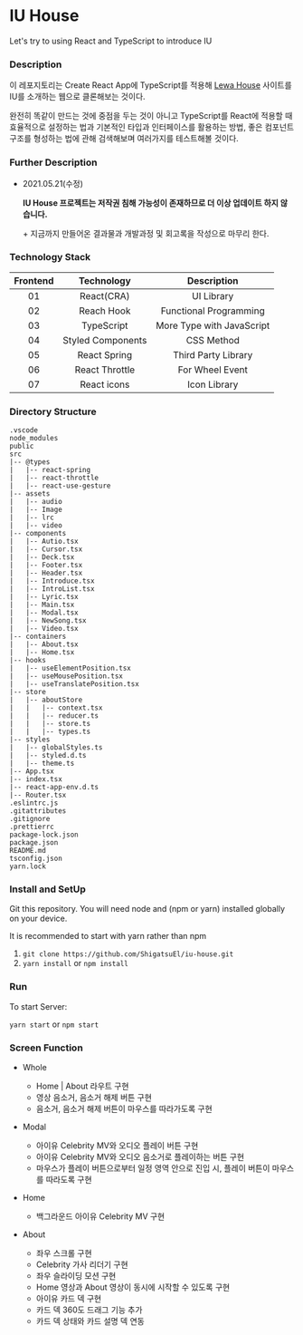 # IU House

Let's try to using React and TypeScript to introduce IU

### Description

이 레포지토리는 Create React App에 TypeScript를 적용해 [Lewa House](https://lewahouse.com/) 사이트를 IU를 소개하는 웹으로 클론해보는 것이다.<br>

완전히 똑같이 만드는 것에 중점을 두는 것이 아니고 TypeScript를 React에 적용할 때 효율적으로 설정하는 법과 기본적인 타입과 인터페이스를 활용하는 방법, 좋은 컴포넌트 구조를 형성하는 법에 관해 검색해보며 여러가지를 테스트해볼 것이다.<br>

### Further Description

- 2021.05.21(수정)

  **IU House 프로젝트는 저작권 침해 가능성이 존재하므로 더 이상 업데이트 하지 않습니다.**

  \+ 지금까지 만들어온 결과물과 개발과정 및 회고록을 작성으로 마무리 한다.

### Technology Stack

| Frontend |    Technology     |        Description        |
| :------: | :---------------: | :-----------------------: |
|    01    |    React(CRA)     |        UI Library         |
|    02    |    Reach Hook     |  Functional Programming   |
|    03    |    TypeScript     | More Type with JavaScript |
|    04    | Styled Components |        CSS Method         |
|    05    |   React Spring    |    Third Party Library    |
|    06    |  React Throttle   |      For Wheel Event      |
|    07    |    React icons    |       Icon Library        |

### Directory Structure

```
.vscode
node_modules
public
src
|-- @types
|   |-- react-spring
|   |-- react-throttle
|   |-- react-use-gesture
|-- assets
|   |-- audio
|   |-- Image
|   |-- lrc
|   |-- video
|-- components
|   |-- Autio.tsx
|   |-- Cursor.tsx
|   |-- Deck.tsx
|   |-- Footer.tsx
|   |-- Header.tsx
|   |-- Introduce.tsx
|   |-- IntroList.tsx
|   |-- Lyric.tsx
|   |-- Main.tsx
|   |-- Modal.tsx
|   |-- NewSong.tsx
|   |-- Video.tsx
|-- containers
|   |-- About.tsx
|   |-- Home.tsx
|-- hooks
|   |-- useElementPosition.tsx
|   |-- useMousePosition.tsx
|   |-- useTranslatePosition.tsx
|-- store
|   |-- aboutStore
|   |   |-- context.tsx
|   |   |-- reducer.ts
|   |   |-- store.ts
|   |   |-- types.ts
|-- styles
|   |-- globalStyles.ts
|   |-- styled.d.ts
|   |-- theme.ts
|-- App.tsx
|-- index.tsx
|-- react-app-env.d.ts
|-- Router.tsx
.eslintrc.js
.gitattributes
.gitignore
.prettierrc
package-lock.json
package.json
README.md
tsconfig.json
yarn.lock
```

### Install and SetUp

Git this repository. You will need node and (npm or yarn) installed globally on your device.<br>

It is recommended to start with yarn rather than npm<br>

1. `git clone https://github.com/ShigatsuEl/iu-house.git`
2. `yarn install` or `npm install`

### Run

To start Server:<br>

`yarn start` or `npm start`<br>

### Screen Function

- Whole

  - Home | About 라우트 구현
  - 영상 음소거, 음소거 해제 버튼 구현
  - 음소거, 음소거 해제 버튼이 마우스를 따라가도록 구현

- Modal

  - 아이유 Celebrity MV와 오디오 플레이 버튼 구현
  - 아이유 Celebrity MV와 오디오 음소거로 플레이하는 버튼 구현
  - 마우스가 플레이 버튼으로부터 일정 영역 안으로 진입 시, 플레이 버튼이 마우스를 따라도록 구현

- Home

  - 백그라운드 아이유 Celebrity MV 구현

- About

  - 좌우 스크롤 구현
  - Celebrity 가사 리더기 구현
  - 좌우 슬라이딩 모션 구현
  - Home 영상과 About 영상이 동시에 시작할 수 있도록 구현
  - 아이유 카드 덱 구현
  - 카드 덱 360도 드래그 기능 추가
  - 카드 덱 상태와 카드 설명 덱 연동
